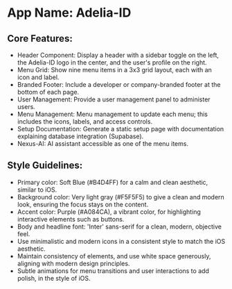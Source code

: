 # **App Name**: Adelia-ID

## Core Features:

- Header Component: Display a header with a sidebar toggle on the left, the Adelia-ID logo in the center, and the user's profile on the right.
- Menu Grid: Show nine menu items in a 3x3 grid layout, each with an icon and label.
- Branded Footer: Include a developer or company-branded footer at the bottom of each page.
- User Management: Provide a user management panel to administer users.
- Menu Management: Menu management to update each menu; this includes the icons, labels, and access controls.
- Setup Documentation: Generate a static setup page with documentation explaining database integration (Supabase).
- Nexus-AI: AI assistant accessible as one of the menu items.

## Style Guidelines:

- Primary color: Soft Blue (#B4D4FF) for a calm and clean aesthetic, similar to iOS.
- Background color: Very light gray (#F5F5F5) to give a clean and modern look, ensuring the focus stays on the content.
- Accent color: Purple (#A084CA), a vibrant color, for highlighting interactive elements such as buttons.
- Body and headline font: 'Inter' sans-serif for a clean, modern, objective feel.
- Use minimalistic and modern icons in a consistent style to match the iOS aesthetic.
- Maintain consistency of elements, and use white space generously, aligning with modern design principles.
- Subtle animations for menu transitions and user interactions to add polish, in the style of iOS.